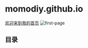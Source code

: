 # momodiy.github.io

[欢迎来到我的首页](https://momodiy.github.io)
![first-page](https://note.youdao.com/favicon.ico)
## 目录